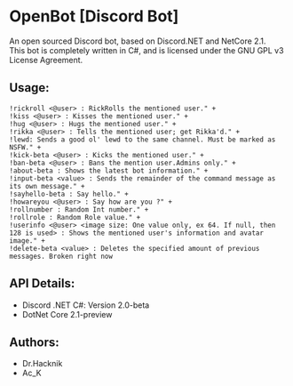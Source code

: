 # OpenBot [Discord Bot]
An open sourced Discord bot, based on Discord.NET and NetCore 2.1. 
<br>This bot is completely written in C#, and is licensed under the GNU GPL v3 License Agreement. 

## Usage: 

```!warn-beta <@user> : Warns the mentioned user." +
!rickroll <@user> : RickRolls the mentioned user." +
!kiss <@user> : Kisses the mentioned user." +
!hug <@user> : Hugs the mentioned user." +
!rikka <@user> : Tells the mentioned user; get Rikka'd." +
!lewd: Sends a good ol' lewd to the same channel. Must be marked as NSFW." +
!kick-beta <@user> : Kicks the mentioned user." +
!ban-beta <@user> : Bans the mention user.Admins only." +
!about-beta : Shows the latest bot information." +
!input-beta <value> : Sends the remainder of the command message as its own message." +
!sayhello-beta : Say hello." +
!howareyou <@user> : Say how are you ?" +
!rollnumber : Random Int number." +
!rollrole : Random Role value." +
!userinfo <@user> <image size: One value only, ex 64. If null, then 128 is used> : Shows the mentioned user's information and avatar image." +
!delete-beta <value> : Deletes the specified amount of previous messages. Broken right now
``` 
## API Details: 
* Discord .NET C#: Version 2.0-beta
* DotNet Core 2.1-preview 

## Authors: 
* Dr.Hacknik
* Ac_K